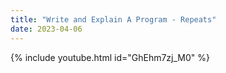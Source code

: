 ```yaml
---
title: "Write and Explain A Program - Repeats"
date: 2023-04-06
---
```


{% include youtube.html id="GhEhm7zj_M0" %}
